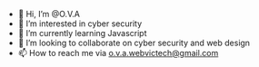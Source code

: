 - 👋 Hi, I’m @O.V.A
- 👀 I’m interested in cyber security 
- 🌱 I’m currently learning Javascript 
- 💞️ I’m looking to collaborate on cyber security and web design 
- 📫 How to reach me via o.v.a.webvictech@gmail.com

<!---
o.v.a is a ✨ special ✨ repository because its `README.md` (this file) appears on your GitHub profile.
You can click the Preview link to take a look at your changes.
--->
